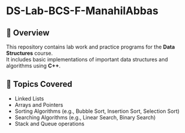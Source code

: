 # DS-Lab-BCS-F-ManahilAbbas

## 📌 Overview
This repository contains lab work and practice programs for the **Data Structures** course.  
It includes basic implementations of important data structures and algorithms using **C++**.

## 🧰 Topics Covered 
- Linked Lists  
- Arrays and Pointers  
- Sorting Algorithms (e.g., Bubble Sort, Insertion Sort, Selection Sort)  
- Searching Algorithms (e.g., Linear Search, Binary Search)  
- Stack and Queue operations 
